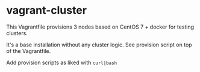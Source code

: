 # vagrant-cluster

This Vagrantfile provisions 3 nodes based on CentOS 7 + docker for testing clusters.

It's a base installation without any cluster logic. See provision script on top of the Vagrantfile.

Add provision scripts as liked with `curl|bash`
